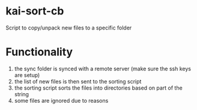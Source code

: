# kai-sort-cb

Script to copy/unpack new files to a specific folder

# Functionality #
1. the sync folder is synced with a remote server (make sure the ssh keys are setup)
2. the list of new files is then sent to the sorting script
3. the sorting script sorts the files into directories based on part of the string
4. some files are ignored due to reasons
